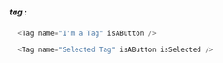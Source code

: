 ##### tag :

```js
  <Tag name="I'm a Tag" isAButton />
```

```js
  <Tag name="Selected Tag" isAButton isSelected />
```